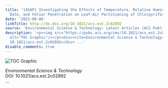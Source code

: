 ```yaml
---
title: '[ASAP] Investigating the Effects of Temperature, Relative Humidity, Leaf Collection
  Date, and Foliar Penetration on Leaf–Air Partitioning of Chlorpyrifos'
date: '2022-09-06'
linkTitle: http://dx.doi.org/10.1021/acs.est.2c02892
source: 'Environmental Science & Technology: Latest Articles (ACS Publications)'
description: '<p><img src="https://pubs.acs.org/cms/10.1021/acs.est.2c02892/asset/images/medium/es2c02892_0006.gif"
  alt="TOC Graphic"/></p><div><cite>Environmental Science & Technology</cite></div><div>DOI:
  10.1021/acs.est.2c02892</div> ...'
disable_comments: true
---
```

<p><img src="https://pubs.acs.org/cms/10.1021/acs.est.2c02892/asset/images/medium/es2c02892_0006.gif" alt="TOC Graphic"/></p><div><cite>Environmental Science & Technology</cite></div><div>DOI: 10.1021/acs.est.2c02892</div> ...